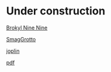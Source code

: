 # Under construction

[Brokyl Nine Nine](/Write-up/THM/BrooklynNineNine.md)

[SmagGrotto](/Write-up/THM/SmagGrotto.md)

[joplin](/Write-up/THM/joplin.md)

[pdf](/Write-up/THM/pdf.pdf)

